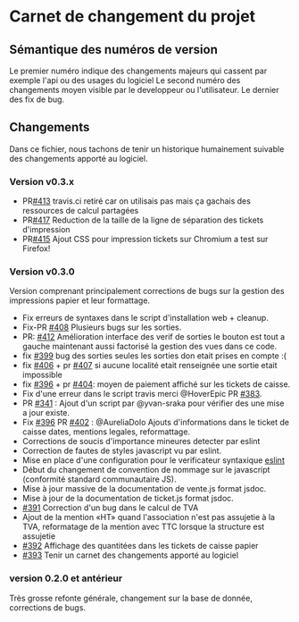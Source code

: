 # Carnet de changement du projet

## Sémantique des numéros de version

Le premier numéro indique des changements majeurs qui cassent par exemple l'api
ou des usages du logiciel
Le second numéro des changements moyen visible par le developpeur ou
l'utilisateur.
Le dernier des fix de bug.

## Changements

Dans ce fichier, nous tachons de tenir un historique humainement suivable des
changements apporté au logiciel.

### Version v0.3.x

- PR[#413](https://github.com/mart1ver/oressource/pull/413) travis.ci retiré car on utilisais pas mais ça gachais des ressources de calcul partagées
- PR[#417](https://github.com/mart1ver/oressource/pull/417) Reduction de la taille de la ligne de séparation des tickets d'impression
- PR[#415](https://github.com/mart1ver/oressource/pull/415) Ajout CSS pour impression tickets sur Chromium a test sur Firefox!

### Version v0.3.0

Version comprenant principalement corrections de bugs sur la
gestion des impressions papier et leur formattage.

- Fix erreurs de syntaxes dans le script d'installation web + cleanup.
- Fix-PR [#408](https://github.com/mart1ver/oressource/pull/408/files) Plusieurs bugs sur les sorties.
- PR: [#412](https://github.com/mart1ver/oressource/pull/412) Amélioration interface des verif de sorties le bouton est tout a gauche maintenant aussi factorisé la gestion des vues dans ce code.
- fix [#399](https://github.com/mart1ver/oressource/issues/399) bug des sorties
seules les sorties don etait prises en compte :(
- fix [#406](https://github.com/mart1ver/oressource/issues/406) + pr [#407](https://github.com/mart1ver/oressource/issues/407) si aucune localité etait renseignée une sortie etait impossible
- fix [#396](https://github.com/mart1ver/oressource/issues/396) + pr [#404](https://github.com/mart1ver/oressource/issues/404): moyen de paiement affiché sur les tickets de caisse.
- Fix d'une erreur dans le script travis merci @HoverEpic PR [#383](https://github.com/mart1ver/oressource/issues/383).
- PR [#341](https://github.com/mart1ver/oressource/issues/341) : Ajout d'un script par @yvan-sraka pour vérifier des une mise a jour existe.
- Fix [#396](https://github.com/mart1ver/oressource/issues/396) PR [#402](https://github.com/mart1ver/oressource/issues/402) : @AureliaDolo Ajouts d'informations dans le ticket de caisse
    dates, mentions legales, reformattage.
- Corrections de soucis d'importance mineures detecter par eslint
- Correction de fautes de styles javascript vu par eslint.
- Mise en place d'une configuration pour le verificateur syntaxique [eslint](https://eslint.org/)
- Début du changement de convention de nommage sur le javascript (conformité
    standard communautaire JS).
- Mise à jour massive de la documentation de vente.js format jsdoc.
- Mise à jour de la documentation de ticket.js format jsdoc.
- [#391](https://github.com/mart1ver/oressource/issues/391) Correction d'un
bug dans le calcul de TVA
- Ajout de la mention «HT» quand l'association n'est pas assujetie à la TVA,
reformatage de la mention avec TTC lorsque la structure est assujetie
- [#392](https://github.com/mart1ver/oressource/issues/392) Affichage des
quantitées dans les tickets de caisse papier
- [#393](https://github.com/mart1ver/oressource/issues/393) Tenir un carnet
des changements apporté au logiciel


### version 0.2.0 et antérieur

Très grosse refonte générale, changement sur la base de donnée, corrections de
bugs.

